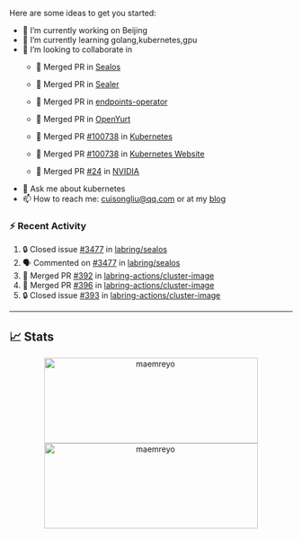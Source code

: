 Here are some ideas to get you started:

- 🔭 I’m currently working on Beijing
- 🌱 I’m currently learning golang,kubernetes,gpu
- 👯 I’m looking to collaborate in
  -  🎉 Merged PR in [Sealos](https://github.com/labring/sealos/pulls?q=+is%3Apr+author%3Acuisongliu+)
  -  🎉 Merged PR in [Sealer](https://github.com/sealerio/sealer/pulls?q=+is%3Apr+author%3Acuisongliu+)
  -  🎉 Merged PR in [endpoints-operator](https://github.com/labring/endpoints-operator/pulls?q=+is%3Apr+author%3Acuisongliu+)
  -  🎉 Merged PR in [OpenYurt](https://github.com/openyurtio/openyurt/pulls?q=is%3Apr+author%3Acuisongliu+)
  -  🎉 Merged PR [#100738](https://github.com/kubernetes/kubernetes/pull/100738) in [Kubernetes](https://github.com/kubernetes/kubernetes)
  -  🎉 Merged PR [#100738](https://github.com/kubernetes/website/pull/22502) in [Kubernetes Website](https://github.com/kubernetes/website)
  
  -  🎉 Merged PR [#24](https://gitlab.com/nvidia/container-toolkit/gpu-monitoring-tools/-/merge_requests/24) in [NVIDIA](https://gitlab.com/nvidia/container-toolkit/gpu-monitoring-tools)
- 💬 Ask me about kubernetes
- 📫 How to reach me: cuisongliu@qq.com or at my [blog](https://cuisongliu.github.io)


### :zap: Recent Activity

<!--START_SECTION:activity-->
1. 🔒 Closed issue [#3477](https://github.com/labring/sealos/issues/3477) in [labring/sealos](https://github.com/labring/sealos)
2. 🗣 Commented on [#3477](https://github.com/labring/sealos/issues/3477) in [labring/sealos](https://github.com/labring/sealos)
3. 🎉 Merged PR [#392](https://github.com/labring-actions/cluster-image/pull/392) in [labring-actions/cluster-image](https://github.com/labring-actions/cluster-image)
4. 🎉 Merged PR [#396](https://github.com/labring-actions/cluster-image/pull/396) in [labring-actions/cluster-image](https://github.com/labring-actions/cluster-image)
5. 🔒 Closed issue [#393](https://github.com/labring-actions/cluster-image/issues/393) in [labring-actions/cluster-image](https://github.com/labring-actions/cluster-image)
<!--END_SECTION:activity-->

---

## 📈 Stats

<p align="center">
	<img src="https://github-readme-stats-git-masterrstaa-rickstaa.vercel.app/api?username=cuisongliu&theme=dracula&show_icons=true" alt="maemreyo" width="380" height="152" />
	<img src="http://github-readme-streak-stats.herokuapp.com?user=cuisongliu&theme=dracula&hide_border=false" alt="maemreyo" width="380" height="152"/>
</p>
<!--
**cuisongliu/cuisongliu** is a ✨ _special_ ✨ repository because its `README.md` (this file) appears on your GitHub profile.

Here are some ideas to get you started:

- 🔭 I’m currently working on ...
- 🌱 I’m currently learning ...
- 👯 I’m looking to collaborate on ...
- 🤔 I’m looking for help with ...
- 💬 Ask me about ...
- 📫 How to reach me: ...
- 😄 Pronouns: ...
- ⚡ Fun fact: ...
-->

